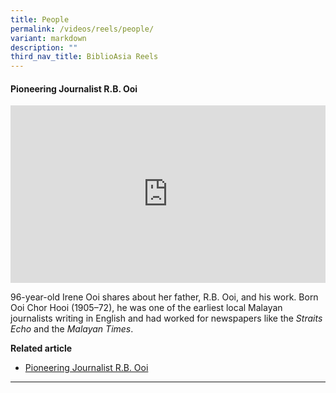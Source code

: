```yaml
---
title: People
permalink: /videos/reels/people/
variant: markdown
description: ""
third_nav_title: BiblioAsia Reels
---
```

#### **Pioneering Journalist R.B. Ooi**

<style>.embed-container {position: relative; padding-bottom: 56.25%; height: 0; overflow: hidden; max-width: 100%; } .embed-container iframe, .embed-container object, .embed-container embed { position: absolute; top: 0; left: 0; width: 100%; height: 100%; }</style><div class="embed-container"><iframe src="https://www.youtube.com/embed/J2EPQPWskds?list=PLJlLW0qKYHTPnbGAYPZtpahewt6xRgUzc" frameborder="0" allowfullscreen=""></iframe></div>

96-year-old Irene Ooi shares about her father, R.B. Ooi, and his work. Born Ooi Chor Hooi (1905–72), he was one of the earliest local Malayan journalists writing in English and had worked for newspapers like the&nbsp;_Straits Echo_&nbsp;and the&nbsp;_Malayan Times_.

**Related article** <br>
* [Pioneering Journalist R.B. Ooi]([/vol-20/issue-2/jul-sep-2024/singapore-journalist-newspaper-rb-ooi/)<br>

<hr>
